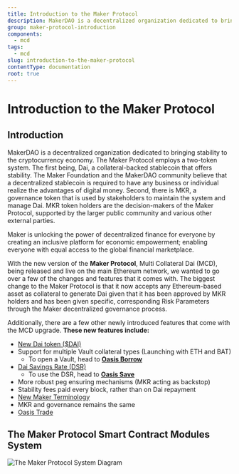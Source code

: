 ```yaml
---
title: Introduction to the Maker Protocol
description: MakerDAO is a decentralized organization dedicated to bringing stability to the cryptocurrency economy
group: maker-protocol-introduction
components:
  - mcd
tags:
  - mcd
slug: introduction-to-the-maker-protocol
contentType: documentation
root: true
---
```


# Introduction to the Maker Protocol

## Introduction 

MakerDAO is a decentralized organization dedicated to bringing stability to the cryptocurrency economy. The Maker Protocol employs a two-token system. The first being, Dai, a collateral-backed stablecoin that offers stability. The Maker Foundation and the MakerDAO community believe that a decentralized stablecoin is required to have any business or individual realize the advantages of digital money. Second, there is MKR, a governance token that is used by stakeholders to maintain the system and manage Dai. MKR token holders are the decision-makers of the Maker Protocol, supported by the larger public community and various other external parties. 

Maker is unlocking the power of decentralized finance for everyone by creating an inclusive platform for economic empowerment; enabling everyone with equal access to the global financial marketplace.

With the new version of the **Maker Protocol**, Multi Collateral Dai (MCD), being released and live on the main Ethereum network, we wanted to go over a few of the changes and features that it comes with. The biggest change to the Maker Protocol is that it now accepts any Ethereum-based asset as collateral to generate Dai given that it has been approved by MKR holders and has been given specific, corresponding Risk Parameters through the Maker decentralized governance process. 

Additionally, there are a few other newly introduced features that come with the MCD upgrade. **These new features include:**

* [New Dai token \($DAI\)](https://blog.makerdao.com/creating-the-brand-identity-for-the-worlds-first-unbiased-currency-dai/)
* Support for multiple Vault collateral types (Launching with ETH and BAT)
  * To open a Vault, head to [**Oasis Borrow**](https://oasis.app/borrow)
* [Dai Savings Rate \(DSR\)](https://blog.makerdao.com/why-the-dai-savings-rate-is-a-game-changer-for-the-defi-ecosystem-and-beyond/) 
  * To use the DSR, head to [**Oasis Save**](https://oasis.app/save)
* More robust peg ensuring mechanisms (MKR acting as backstop)
* Stability fees paid every block, rather than on Dai repayment
* [New Maker Terminology](https://blog.makerdao.com/say-goodbye-to-cdps-and-hello-to-maker-vaults/)
* MKR and governance remains the same
* [Oasis Trade](https://oasis.app/trade)

## The Maker Protocol Smart Contract Modules System

![The Maker Protocol System Diagram](/images/documentation/mcd-system-2.0%20%282%29.png)
